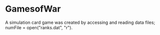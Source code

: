 # GamesofWar

A simulation card game was created by accessing and reading data files; numFile = open("ranks.dat", "r"). 
